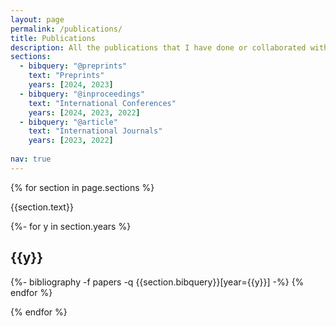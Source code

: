 ```yaml
---
layout: page
permalink: /publications/
title: Publications
description: All the publications that I have done or collaborated with. (†:Equal contribution)
sections:
  - bibquery: "@preprints"
    text: "Preprints"
    years: [2024, 2023]
  - bibquery: "@inproceedings"
    text: "International Conferences"
    years: [2024, 2023, 2022]
  - bibquery: "@article"
    text: "International Journals"
    years: [2023, 2022]
  
nav: true
---
```

<!-- _pages/publications.md -->

<div class="publications">

{% for section in page.sections %}

  <a id="{{section.text}}"></a>
  <p class="bibtitle">{{section.text}}</p>

  {%- for y in section.years %}
    <h2 class="year">{{y}}</h2>
    {%- bibliography -f papers -q {{section.bibquery}}[year={{y}}] -%}
  {% endfor %}

{% endfor %}

</div>